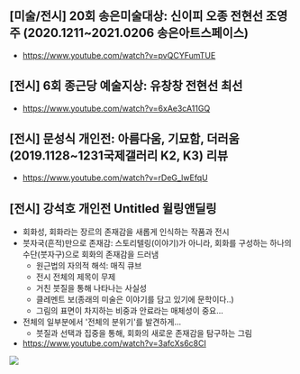 ## [미술/전시] 20회 송은미술대상: 신이피 오종 전현선 조영주 (2020.1211~2021.0206 송은아트스페이스)
* https://www.youtube.com/watch?v=pvQCYFumTUE

## [전시] 6회 종근당 예술지상: 유창창 전현선 최선
* https://www.youtube.com/watch?v=6xAe3cA11GQ

## [전시] 문성식 개인전: 아름다움, 기묘함, 더러움 (2019.1128~1231국제갤러리 K2, K3) 리뷰
* https://www.youtube.com/watch?v=rDeG_lwEfqU

## [전시] 강석호 개인전 Untitled 윌링앤딜링
* 회화성, 회화라는 장르의 존재감을 새롭게 인식하는 작품과 전시
* 붓자국(흔적)만으로 존재감: 스토리텔링(이야기)가 아니라, 회화를 구성하는 하나의 수단(붓자구)으로 회화의 존재감을 드러냄
  - 원근법의 자의적 해석: 매직 큐브
  - 전시 전체의 제목이 무제
  - 거친 붓질을 통해 나타나는 사실성
  - 클레멘트 보(종래의 미술은 이야기를 담고 있기에 문학이다..)
  - 그림의 표면이 차지하는 비중과 안료라는 매체성이 중요...
* 전체의 일부분에서 '전체의 분위기'를 발견하게...
  - 붓질과 선택과 집중을 통해, 회화의 새로운 존재감을 탐구하는 그림
* https://www.youtube.com/watch?v=3afcXs6c8CI

<img src="https://www.google.com/url?sa=i&url=http%3A%2F%2Fwww.artinfo.kr%2Fnews%2FarticleView.html%3Fidxno%3D1945&psig=AOvVaw015RHVAGN98cXqB0lI-Z3Q&ust=1610975757397000&source=images&cd=vfe&ved=0CAIQjRxqFwoTCJDHxsSGo-4CFQAAAAAdAAAAABAD">

